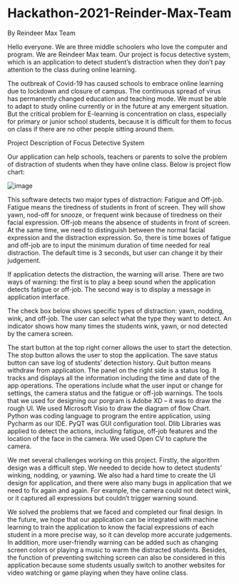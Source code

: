# Hackathon-2021-Reinder-Max-Team
By Reindeer Max Team

Hello everyone. We are three middle schoolers who love the computer and program. We are Reindeer Max team. Our project is focus detective system, which is an application to detect student’s distraction when they don’t pay attention to the class during online learning. 

The outbreak of Covid-19 has caused schools to embrace online learning due to lockdown and closure of campus. The continuous spread of virus has permanently changed education and teaching mode. We must be able to adapt to study online currently or in the future at any emergent situation. But the critical problem for E-learning is concentration on class, especially for primary or junior school students, because it is difficult for them to focus on class if there are no other people sitting around them. 

Project Description of Focus Detective System


Our application can help schools, teachers or parents to solve the problem of distraction of students when they have online class.
Below is project flow chart:

![image](https://user-images.githubusercontent.com/57511227/116418257-8c617c00-a86e-11eb-8ea8-feac6f32912e.png)

This software detects two major types of distraction: Fatigue and Off-job. Fatigue means the tiredness of students in front of screen. They will show yawn, nod-off for snooze, or frequent wink because of tiredness on their facial expression.  Off-job means the absence of students in front of screen. At the same time, we need to distinguish between the normal facial expression and the distraction expression. So, there is time boxes of fatigue and off-job are to input the minimum duration of time needed for real distraction. The default time is 3 seconds, but user can change it by their judgement. 

If application detects the distraction, the warning will arise. There are two ways of warning: the first is to play a beep sound when the application detects fatigue or off-job. The second way is to display a message in application interface. 

The check box below shows specific types of distraction: yawn, nodding, wink, and off-job. The user can select what the type they want to detect. An indicator shows how many times the students wink, yawn, or nod detected by the camera screen. 

The start button at the top right corner allows the user to start the detection. The stop button allows the user to stop the application. The save status button can save log of students’ detection history. Quit button means withdraw from application. The panel on the right side is a status log. It tracks and displays all the information including the time and date of the app operations. The operations include what the user input or change for settings, the camera status and the fatigue or off-job warnings.
The tools that we used for designing our porgram is Adobe XD – it was to draw the rough UI. We used Microsoft Visio to draw the diagram of flow Chart. Python was coding language to program the entire application, using Pycharm as our IDE. PyQT was GUI configuration tool. Dlib Libraries was applied to detect the actions, including fatigue, off-job features and the location of the face in the camera. We used Open CV to capture the camera. 

We met several challenges working on this project. Firstly, the algorithm design was a difficult step.  We needed to decide how to detect students’ winking, nodding, or yawning. We also had a hard time to create the UI design for application, and there were also many bugs in application that we need to fix again and again. For example, the camera could not detect wink, or it captured all expressions but couldn’t trigger warning sound. 

We solved the problems that we faced and completed our final design. In the future, we hope that our application can be integrated with machine learning to train the application to know the facial expressions of each student in a more precise way, so it can develop more accurate judgements. In addition, more user-friendly warning can be added such as changing screen colors or playing a music to warm the distracted students. Besides, the function of preventing switching screen can also be considered in this application because some students usually switch to another websites for video watching or game playing when they have online class.
